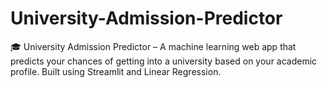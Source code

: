 # University-Admission-Predictor
🎓 University Admission Predictor – A machine learning web app that predicts your chances of getting into a university based on your academic profile. Built using Streamlit and Linear Regression.
